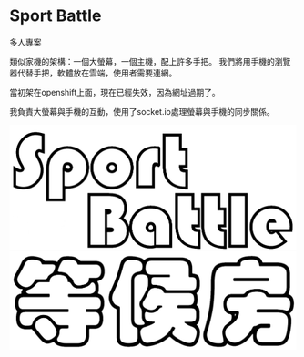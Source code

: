 # Sport Battle

多人專案

類似家機的架構：一個大螢幕，一個主機，配上許多手把。
我們將用手機的瀏覽器代替手把，軟體放在雲端，使用者需要連網。

當初架在openshift上面，現在已經失效，因為網址過期了。

我負責大螢幕與手機的互動，使用了socket.io處理螢幕與手機的同步關係。

![image](https://github.com/garykillyou/Screen_Browser/blob/master/picture/SportBattle-1.png)
![image](https://github.com/garykillyou/Screen_Browser/blob/master/picture/waitroom.png)
